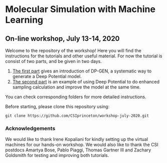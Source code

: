 # Molecular Simulation with Machine Learning
## On-line workshop, July 13-14, 2020

Welcome to the repository of the workshop! Here you will find the instructions for the tutorials and other useful material.
For now the tutorial is consist of two parts, and be given in two days.

1. [The first part](./tutorial/Day-1) gives an introduction of DP-GEN, a systematic way to generate a Deep Potential model.
2. [The second part](./tutorial/Day-2) is an example of using Deep Potential to do enhanced sampling calculation and improve the model at the same time.

You can check corresponding folders for more detailed instructions.

Before starting, please clone this repository using:

`git clone https://github.com/CSIprinceton/workshop-july-2020.git`

### Acknowledgements

We would like to thank Irene Kopaliani for kindly setting up the virtual machines for our hands-on workshop. We would also like to thank the CSI postdocs Amartya Bose, Pablo Piaggi, Thomas Gartner III and Zachary Goldsmith for testing and improving both tutorials.
